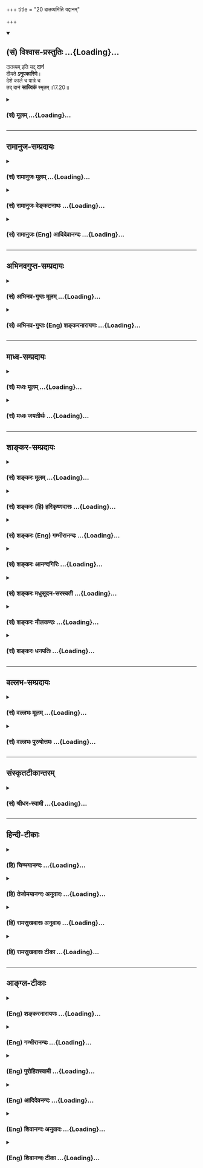 +++
title = "20 दातव्यमिति यद्दानम्"

+++
<div class="js_include" newlevelforh1="2" title="(सं) विश्वास-प्रस्तुतिः" unfilled url="/purANam_vaiShNavam/mahAbhAratam/06-bhIShma-parva/03-bhagavad-gItA-parva/saMskRtam/vishvAsa-prastutiH/17_shraddhA-traya-vibhA/20_dAtavyamiti_yaddA.md">
<details open><summary><h2>(सं) विश्वास-प्रस्तुतिः ...{Loading}...</h2></summary>

दातव्यम् इति यद् **दानं**  
दीयते **ऽनुपकारिणे**।  
देशे काले च पात्रे च  
तद् दानं **सात्त्विकं** स्मृतम्॥17.20॥
</details>
</div>
<div class="js_include collapsed" newlevelforh1="3" title="(सं) मूलम्" unfilled url="/purANam_vaiShNavam/mahAbhAratam/06-bhIShma-parva/03-bhagavad-gItA-parva/saMskRtam/mUlam/17_shraddhA-traya-vibhA/20_dAtavyamiti_yaddA.md">
<details><summary><h3>(सं) मूलम् ...{Loading}...</h3></summary>

दातव्यमिति यद्दानं दीयतेऽनुपकारिणे।  
देशे काले च पात्रे च तद्दानं सात्त्विकं स्मृतम्।।17.20।।
</details>
</div>


_________________
## रामानुज-सम्प्रदायः
<div class="js_include collapsed" newlevelforh1="3" title="(सं) रामानुजः मूलम्" unfilled url="/purANam_vaiShNavam/mahAbhAratam/06-bhIShma-parva/03-bhagavad-gItA-parva/saMskRtam/rAmAnujaH/mUlam/17_shraddhA-traya-vibhA/20_dAtavyamiti_yaddA.md">
<details><summary><h3>(सं) रामानुजः मूलम् ...{Loading}...</h3></summary>

।।17.20।। फलाभिसन्धिरहितं **दातव्यम् इति देशे काले पात्रे च अनुपकारिणे
यद् दानं दीयते तद् दानं सात्त्विकं स्मृतम्।**

</details>
</div>
<div class="js_include collapsed" newlevelforh1="3" title="(सं) रामानुजः वेङ्कटनाथः" unfilled url="/purANam_vaiShNavam/mahAbhAratam/06-bhIShma-parva/03-bhagavad-gItA-parva/saMskRtam/rAmAnujaH/venkaTanAthaH/17_shraddhA-traya-vibhA/20_dAtavyamiti_yaddA.md">
<details><summary><h3>(सं) रामानुजः वेङ्कटनाथः ...{Loading}...</h3></summary>

  
  
।।17.20।। राजसे दानेफलमुद्दिश्य इति विशेषणादत्र
स्वर्गादिफलसङ्गनिवृत्तिरुक्ता। अनुपकारिणे इत्येतत्
दृष्टफलाभिसन्धिरहिताभिप्रायम्। दातव्यम्
इत्येतत्सात्त्विकतपःप्रभृतिष्विवाभिसन्ध्यन्तरव्युदासार्थमित्याह --
फलाभिसन्धिरहितमिति। यद्यप्यत्र पात्रमेवार्थतोऽनुपकारित्वेन विशेष्यते;
तथापि सम्प्रदानत्वद्रव्यप्रतिष्ठाधिकरणत्वयोर्विवक्षया चतुर्थीसप्तम्योः
सह प्रयोगः। पात्रे सिद्धेऽनुपकारिणे तस्मा इति वाऽन्वयः। पात्रे दीयते;
तच्चानुपकारिणे दीयत इति वा वाक्यभेदो ग्राह्यः। देशकालशब्दावत्र
दानार्हतया चोदितपुण्यदेशकालविषयौ। पात्रं तुन विद्यया केवलया जन्मना
(तपसा) वापि पात्रता। यस्य वृत्तमिमे चोक्ते तद्धि पात्रं प्रचक्षते
\[या.स्मृ.1।200\] इत्यादिभिर्विवक्षितम्।  
  

</details>
</div>
<div class="js_include collapsed" newlevelforh1="3" title="(सं) रामानुजः (Eng) आदिदेवानन्दः" unfilled url="/purANam_vaiShNavam/mahAbhAratam/06-bhIShma-parva/03-bhagavad-gItA-parva/saMskRtam/rAmAnujaH/english/AdidevAnandaH/17_shraddhA-traya-vibhA/20_dAtavyamiti_yaddA.md">
<details><summary><h3>(सं) रामानुजः (Eng) आदिदेवानन्दः ...{Loading}...</h3></summary>

17.20 Gifts given without thought of return of favours and with the feelings, 'These gifts must be given,' at the proper places and time to a worthy person who makes no return - such gifts are said to be Sattvika.

</details>
</div>


_________________
## अभिनवगुप्त-सम्प्रदायः
<div class="js_include collapsed" newlevelforh1="3" title="(सं) अभिनव-गुप्तः मूलम्" unfilled url="/purANam_vaiShNavam/mahAbhAratam/06-bhIShma-parva/03-bhagavad-gItA-parva/saMskRtam/abhinava-guptaH/mUlam/17_shraddhA-traya-vibhA/20_dAtavyamiti_yaddA.md">
<details><summary><h3>(सं) अभिनव-गुप्तः मूलम् ...{Loading}...</h3></summary>

।।17.20 -- 17.22।। दातव्यमित्यादि उदाहृतमित्यन्तम्। दातव्यमिति --
दद्यादिति नियोगमात्रं पालनीयमिति दोषाभिसंधानाय +++(S येषामभिसन्धाय;
दोषासन्धाय )+++। परिक्लिष्टं मितादिदोषात्। दानस्य चासत्करणं
तत्संप्रदानाद्यसत्करणात्। एवं लौकिकानां
सात्त्विकादित्रिप्रकाराशयानुसारेण क्रिया व्याख्याता।

</details>
</div>
<div class="js_include collapsed" newlevelforh1="3" title="(सं) अभिनव-गुप्तः (Eng) शङ्करनारायणः" unfilled url="/purANam_vaiShNavam/mahAbhAratam/06-bhIShma-parva/03-bhagavad-gItA-parva/saMskRtam/abhinava-guptaH/english/shankaranArAyaNaH/17_shraddhA-traya-vibhA/20_dAtavyamiti_yaddA.md">
<details><summary><h3>(सं) अभिनव-गुप्तः (Eng) शङ्करनारायणः ...{Loading}...</h3></summary>

17.20 See Comment under 17.22

</details>
</div>


_________________
## माध्व-सम्प्रदायः
<div class="js_include collapsed" newlevelforh1="3" title="(सं) मध्वः मूलम्" unfilled url="/purANam_vaiShNavam/mahAbhAratam/06-bhIShma-parva/03-bhagavad-gItA-parva/saMskRtam/madhvaH/mUlam/17_shraddhA-traya-vibhA/20_dAtavyamiti_yaddA.md">
<details><summary><h3>(सं) मध्वः मूलम् ...{Loading}...</h3></summary>

।।17.20।। Sri Madhvacharya did not comment on this sloka.,

</details>
</div>
<div class="js_include collapsed" newlevelforh1="3" title="(सं) मध्वः जयतीर्थः" unfilled url="/purANam_vaiShNavam/mahAbhAratam/06-bhIShma-parva/03-bhagavad-gItA-parva/saMskRtam/madhvaH/jayatIrthaH/17_shraddhA-traya-vibhA/20_dAtavyamiti_yaddA.md">
<details><summary><h3>(सं) मध्वः जयतीर्थः ...{Loading}...</h3></summary>

।।17.20।। Sri Jayatirtha did not comment on this sloka.  
  

</details>
</div>


_________________
## शाङ्कर-सम्प्रदायः
<div class="js_include collapsed" newlevelforh1="3" title="(सं) शङ्करः मूलम्" unfilled url="/purANam_vaiShNavam/mahAbhAratam/06-bhIShma-parva/03-bhagavad-gItA-parva/saMskRtam/shankaraH/mUlam/17_shraddhA-traya-vibhA/20_dAtavyamiti_yaddA.md">
<details><summary><h3>(सं) शङ्करः मूलम् ...{Loading}...</h3></summary>

।।17.20।। --,**दातव्यमिति** एवं मनः कृत्वा **यत् दानं दीयते अनुपकारिणे**
प्रत्युपकारासमर्थाय; समर्थायापि निरपेक्षं दीयते; **देशे** पुण्ये
कुरुक्षेत्रादौ; **काले** संक्रान्त्यादौ; **पात्रे च** षडङ्गविद्वेदपारग
इत्यादौ; **तत् दानं सात्त्विकं स्मृतम्**।।

</details>
</div>
<div class="js_include collapsed" newlevelforh1="3" title="(सं) शङ्करः (हि) हरिकृष्णदासः" unfilled url="/purANam_vaiShNavam/mahAbhAratam/06-bhIShma-parva/03-bhagavad-gItA-parva/saMskRtam/shankaraH/hindI/harikRShNadAsaH/17_shraddhA-traya-vibhA/20_dAtavyamiti_yaddA.md">
<details><summary><h3>(सं) शङ्करः (हि) हरिकृष्णदासः ...{Loading}...</h3></summary>

।।17.20।। अब दानके भेद कहे जाते हैं --, जो दान देना ही उचित है मनमें ऐसा
विचार करके अनुपकारीको; जो कि प्रत्युपकार करनेमें समर्थ न हो; यदि समर्थ
हो तो भी जिससे प्रत्युपकार चाहा न गया हो; ऐसे अधिकारीको दिया जाता है तथा
जो कुरुक्षेत्र आदि पुण्यभूमिमें; संक्रान्ति आदि पुण्यकालमें और छहों
अङ्गोंके सहित वेदको जाननेवाले ब्राह्मण आदि श्रेष्ठ पात्रको दिया जाता है
वह दान सात्त्विक कहा गया है।

</details>
</div>
<div class="js_include collapsed" newlevelforh1="3" title="(सं) शङ्करः (Eng) गम्भीरानन्दः" unfilled url="/purANam_vaiShNavam/mahAbhAratam/06-bhIShma-parva/03-bhagavad-gItA-parva/saMskRtam/shankaraH/english/gambhIrAnandaH/17_shraddhA-traya-vibhA/20_dAtavyamiti_yaddA.md">
<details><summary><h3>(सं) शङ्करः (Eng) गम्भीरानन्दः ...{Loading}...</h3></summary>

17.20 Tat, that; danam, gift; is smrtam, referred to; as sattvikam, born
of sattva; yat, which gift; is diyate, given; with the idea in mind
datavyam iti, that it ought to be given without consideration;
anupakarine, to one who will not serve in return, and even to oen who
can; and dese, at the (proper) place-in holy places like Kuruksetra etc.
; kale, at the (proper) time-during Sankranti \[During the passage of
the sun or any planetary body from one zodiacal sign into
another.-V.S.A.\] etc.; and patre, to a (proper) person-to one who is
versed in the Vedas together with their six branches, and such others.

</details>
</div>
<div class="js_include collapsed" newlevelforh1="3" title="(सं) शङ्करः आनन्दगिरिः" unfilled url="/purANam_vaiShNavam/mahAbhAratam/06-bhIShma-parva/03-bhagavad-gItA-parva/saMskRtam/shankaraH/AnandagiriH/17_shraddhA-traya-vibhA/20_dAtavyamiti_yaddA.md">
<details><summary><h3>(सं) शङ्करः आनन्दगिरिः ...{Loading}...</h3></summary>

।।17.20।। क्रमप्राप्तं दानस्य गुणनिमित्तभेदमाह -- **इदानीमिति।**
दातव्यमित्येवं मनः कृत्वा दानमेव मया भाव्यं न फलमित्यभिसंधायेत्यर्थः।

</details>
</div>
<div class="js_include collapsed" newlevelforh1="3" title="(सं) शङ्करः मधुसूदन-सरस्वती" unfilled url="/purANam_vaiShNavam/mahAbhAratam/06-bhIShma-parva/03-bhagavad-gItA-parva/saMskRtam/shankaraH/madhusUdana-sarasvatI/17_shraddhA-traya-vibhA/20_dAtavyamiti_yaddA.md">
<details><summary><h3>(सं) शङ्करः मधुसूदन-सरस्वती ...{Loading}...</h3></summary>

।।17.20।। इदानीं क्रमप्राप्तस्य दानस्य त्रैविध्यं दर्शयति त्रिभिः --
दातव्यमित्यादिभिः। दातव्यमेव,शास्त्रचोदनावशादित्येवं निश्चयेन नतु
फलाभिसन्धिना यद्दानं तुलापुरुषादि दीयते अनुपकारिणे,प्रत्युपकाराजनकाय;
देशे पुण्ये कुरुक्षेत्रादौ; काले च पुण्ये सूर्योपरागादौ; पात्रे चेति
चतुर्थ्यर्थे सप्तमी। कीदृशायानुपकारिणे दीयते पात्राय च विद्यातपोयुक्ताय;
पात्रे रक्षकायेति वा। विद्यातपोभ्यामात्मनो दातुश्च पालनक्षम एव
प्रतिगृह्णीयादिति शास्त्रादिति। तदेवंभूतं दानं सात्त्विकं स्मृतम्।

</details>
</div>
<div class="js_include collapsed" newlevelforh1="3" title="(सं) शङ्करः नीलकण्ठः" unfilled url="/purANam_vaiShNavam/mahAbhAratam/06-bhIShma-parva/03-bhagavad-gItA-parva/saMskRtam/shankaraH/nIlakaNThaH/17_shraddhA-traya-vibhA/20_dAtavyamiti_yaddA.md">
<details><summary><h3>(सं) शङ्करः नीलकण्ठः ...{Loading}...</h3></summary>

।।17.20।। दातव्यमेवेति बुद्ध्या यद्दानं प्रदेयद्रव्यं दीयते न तु
फलमुद्दिश्य दीयते। कस्मै अनुपकारिणे प्रत्युपकारासमर्थाय। देशे
कुरुक्षेत्रादौ काले संक्रान्त्यादौ यद्दीयते तत्सात्त्विकमिति संबन्धः।
यच्च पात्रे दानं समर्पणं तदपि सात्त्विकमिति योजना। अत्र आद्यो दानशब्दः
कर्मणि व्युत्पन्नः प्रदेयद्रव्यवाची कर्मभूतः। तत्संयोगात्संप्रदाने
चतुर्थ्यपेक्षा। द्वितीयस्तु भावव्युत्पन्नस्त्यागमात्रवाची। तेन तत्र
पात्रभूते पुंसि न चतुर्थ्यपेक्षाकर्मणा यमभिप्रैति स संप्रदानम् इति हि
पारिभाषिक्याः संप्रदानसंज्ञाया अत्र कर्मविभक्त्यभावेनाप्रवृत्तेः तेन
पात्रे इति चतुर्थ्यर्थे सप्तमीति वा; पातृशब्दस्य चतुर्थीयमिति वा कल्पनं
व्यर्थमेव। दानशब्दस्यावृत्त्या च देशकालानुपकारित्वविशिष्टे दानमित्येका
कोटिः। पात्रे दानमित्यपरा। उभयसमुच्चये तु महान्गुण इति भावः।

</details>
</div>
<div class="js_include collapsed" newlevelforh1="3" title="(सं) शङ्करः धनपतिः" unfilled url="/purANam_vaiShNavam/mahAbhAratam/06-bhIShma-parva/03-bhagavad-gItA-parva/saMskRtam/shankaraH/dhanapatiH/17_shraddhA-traya-vibhA/20_dAtavyamiti_yaddA.md">
<details><summary><h3>(सं) शङ्करः धनपतिः ...{Loading}...</h3></summary>

।।17.20।। एवं तपस्त्रैविध्यं विभज्य क्रमप्राप्तं दानत्रैविध्यं विभजन्नादौ
सात्त्विकं दानमुदाहरति। दातव्यमित्येवं मनः कृत्वा यद्दानं देयवस्तु
दीयतेऽनुपकारिणे प्रत्युपकारासमर्थायापि निरपेक्षं दीयते पुण्य देशे
कुरुक्षेत्रादौ काले संक्रान्यत्यादौ पात्रे च यद्दानं समर्पणं
षडङ्गविद्वेदपारगे इत्यादौ तद्दानं सात्त्विकं स्मृतम्। तथाच प्रथमदानशब्दः
कर्मव्यत्पत्त्या देयवस्तुपरः। चकारनुकृष्टस्तु भावव्युत्पत्त्या
समर्पणपरः। तेन यो देयद्रव्यवाची द्वितीयान्तस्तत्संयोगात्संप्रदाने
चतुर्थ्यपेक्षा। द्वितीयस्तु त्यागवाची प्रथमान्तः। तेन तत्र पात्रभूते
पुंसि न चतुर्थ्यर्थे सप्तमी। कीदृशायानुपकारिणे दीयते पात्राय च
विद्यातपोयुक्ताय च पात्रे कर्मविभक्त्यभावेनाप्रवृत्तेः एतेन पात्रे चेति
चतुर्थ्यर्थे सप्तमी। कीदृशायानुपकारिणे दीयते पात्राय च विद्यातपोयुक्ताय
च पात्रे रक्षकायेति वा विद्यातपोभ्यामात्मनो दातुश्च पालनक्षमएव
प्रतिगृह्णीयादिति शास्त्रादिति कल्पनं व्यर्थमेवेति बोध्यम्।

</details>
</div>


_________________
## वल्लभ-सम्प्रदायः
<div class="js_include collapsed" newlevelforh1="3" title="(सं) वल्लभः मूलम्" unfilled url="/purANam_vaiShNavam/mahAbhAratam/06-bhIShma-parva/03-bhagavad-gItA-parva/saMskRtam/vallabhaH/mUlam/17_shraddhA-traya-vibhA/20_dAtavyamiti_yaddA.md">
<details><summary><h3>(सं) वल्लभः मूलम् ...{Loading}...</h3></summary>

।।17.20।। पूर्वप्रतिज्ञातं दानस्य त्रैविध्यमाह त्रिभिः -- दातव्यमिति।
सुबोधार्थः।

</details>
</div>
<div class="js_include collapsed" newlevelforh1="3" title="(सं) वल्लभः पुरुषोत्तमः" unfilled url="/purANam_vaiShNavam/mahAbhAratam/06-bhIShma-parva/03-bhagavad-gItA-parva/saMskRtam/vallabhaH/puruShottamaH/17_shraddhA-traya-vibhA/20_dAtavyamiti_yaddA.md">
<details><summary><h3>(सं) वल्लभः पुरुषोत्तमः ...{Loading}...</h3></summary>

  
  
।।17.20।। अथ पूर्वप्रतिज्ञातदानत्रैविध्यमाह -- दातव्यमिति। धनं
मूलमनर्थानां इत्यादिवाक्यैः
सञ्चितानर्थकारित्वज्ञानपूर्वकदत्तेष्टभक्त्यादिसाधकत्वज्ञानेन दातव्यमिति
ज्ञात्वा अनुपकारिणे प्रत्युपकारासमर्थाय दीनायसीदत्कुटुम्बेभ्यः
इत्याद्युक्तधर्मविशिष्टाय यद्दानं दीयते; देशे कुरुक्षेत्रादौ ग्रहणादौ
चकारेण अकाले विवाहाद्युपस्थितौ याचमानाय पात्रे वेदविशारदाय चकारेण
अपात्रे बुभुक्षिताय यत्तद्दानं सात्त्विकं स्मृतं प्रसिद्धमित्यर्थः।  
  

</details>
</div>


_________________
## संस्कृतटीकान्तरम्
<div class="js_include collapsed" newlevelforh1="3" title="(सं) श्रीधर-स्वामी" unfilled url="/purANam_vaiShNavam/mahAbhAratam/06-bhIShma-parva/03-bhagavad-gItA-parva/saMskRtam/shrIdhara-svAmI/17_shraddhA-traya-vibhA/20_dAtavyamiti_yaddA.md">
<details><summary><h3>(सं) श्रीधर-स्वामी ...{Loading}...</h3></summary>

।।17.20।। पूर्वं प्रतिज्ञातमेव दानस्य त्रैविध्यमाह **-- दातव्यमिति।**
दातव्यमित्येवं निश्चयेन यद्दानं दीयते; अनुपकारिणे,प्रत्युपकारासमर्थाय।
देशे कुरुक्षेत्रादौ; काले ग्रहणादौ; पात्रे चेति
देशकालादिसाहचर्यात्सप्तमी प्रयुक्ता। पात्रभूताय तपःश्रुतादिसंपन्नाय
ब्राह्मणायेत्यर्थः। यद्वा पात्र इति चतुर्थ्येवैषा। पात्रे इति तृजन्तं।
रक्षकायेत्यर्थः। स हि सर्वस्मादापद्गणाद्दातारं पातीति। यदेवंभूतं दानं
तत्सात्त्विकम्।

</details>
</div>


_________________
## हिन्दी-टीकाः
<div class="js_include collapsed" newlevelforh1="3" title="(हि) चिन्मयानन्दः" unfilled url="/purANam_vaiShNavam/mahAbhAratam/06-bhIShma-parva/03-bhagavad-gItA-parva/hindI/chinmayAnandaH/17_shraddhA-traya-vibhA/20_dAtavyamiti_yaddA.md">
<details><summary><h3>(हि) चिन्मयानन्दः ...{Loading}...</h3></summary>

।।17.20।। दान को कर्तव्य समझकर दिये जाने पर वह सात्त्विक दान कहलाता है।
दान का ग्रहणकर्ता ऐसा व्यक्ति होना चाहिए जो प्रत्युपकार करने में असमर्थ
हो। इसी प्रकार दान देते समय देश; काल और पात्र की योग्यता का भी विचार
करना चाहिए। जिस देश काल में जिस वस्तु का अभाव हो; वही देशकाल उस वस्तु के
द्वारा प्राणियों की सेवा करने के लिए योग्य समझा जाता है जैसे अकालग्रस्त
प्रान्त में अन्नदान। योग्य पात्र से तात्पर्य अनाथ; दुखी; असमर्थ तथा
श्रेष्ठ आचरणों वाले विद्वान जनों से है। कुछ विद्वानों का यह मत है कि दान
देने में देश कालादि का विचार करने की कोई आवश्यकता नहीं है। जिस प्रकार एक
वृक्ष अपने फलों को सभी वर्गों के लोगों को देता है; उसी प्रकार मनुष्य को
अपने पास उपलब्ध वस्तुओं का दान करना चाहिए। अनेक लोगों को उपर्युक्त मत में
विश्वास रखकर तदनुसार दान करने में कठिनाई अनुभव होगी। अत गीता का यह कथन
उचित ही है कि मनुष्य को इस बात का विचार करना चाहिए कि उसका दान समाज के
योग्य पुरुषों को प्राप्त हो रहा है अथवा नहीं।

</details>
</div>
<div class="js_include collapsed" newlevelforh1="3" title="(हि) तेजोमयानन्दः अनुवादः" unfilled url="/purANam_vaiShNavam/mahAbhAratam/06-bhIShma-parva/03-bhagavad-gItA-parva/hindI/tejomayAnandaH/anuvAdaH/17_shraddhA-traya-vibhA/20_dAtavyamiti_yaddA.md">
<details><summary><h3>(हि) तेजोमयानन्दः अनुवादः ...{Loading}...</h3></summary>

।।17.20।। "दान देना ही कर्तव्य है" - इस भाव से जो दान योग्य देश, काल को
देखकर ऐसे (योग्य) पात्र (व्यक्ति) को दिया जाता है, जिससे प्रत्युपकार की
अपेक्षा नहीं होती है, वह दान सात्त्विक माना गया है।।

</details>
</div>
<div class="js_include collapsed" newlevelforh1="3" title="(हि) रामसुखदासः अनुवादः" unfilled url="/purANam_vaiShNavam/mahAbhAratam/06-bhIShma-parva/03-bhagavad-gItA-parva/hindI/rAmasukhadAsaH/anuvAdaH/17_shraddhA-traya-vibhA/20_dAtavyamiti_yaddA.md">
<details><summary><h3>(हि) रामसुखदासः अनुवादः ...{Loading}...</h3></summary>

।।17.20।। दान देना कर्तव्य है -- ऐसे भावसे जो दान देश, काल और पात्रके
प्राप्त होनेपर अनुपकारीको दिया जाता है, वह दान सात्त्विक कहा गया है।

</details>
</div>
<div class="js_include collapsed" newlevelforh1="3" title="(हि) रामसुखदासः टीका" unfilled url="/purANam_vaiShNavam/mahAbhAratam/06-bhIShma-parva/03-bhagavad-gItA-parva/hindI/rAmasukhadAsaH/TIkA/17_shraddhA-traya-vibhA/20_dAtavyamiti_yaddA.md">
<details><summary><h3>(हि) रामसुखदासः टीका ...{Loading}...</h3></summary>

।।17.20।।***व्याख्या --***  इस श्लोकमें दानके दो विभाग हैं --,**(1)
दातव्यमिति यद्दानं दीयते अनुपकारिणे** और **(2) देशे काले च पात्रे
च।**दातव्यमिति ৷৷. देशे काले च पात्रे च -- **केवल देना ही मेरा कर्तव्य
है**। कारण कि मैंने वस्तुओंको स्वीकार किया है अर्थात् उन्हें अपना माना
है। जिसने वस्तुओंको स्वीकार किया है; उसीपर देनेकी जिम्मेवारी होती है।
अतः देनामात्र मेरा कर्तव्य है -- इस भावसे दान करना चाहिये। उसका यहाँ
क्या फल होगा और परलोकमें क्या फल होगा -- यह भाव बिलकुल नहीं होना चाहिये।
दातव्य का तात्पर्य ही त्यागमें है। अब किसको दिया जाय तो कहते हैं --
**दीयतेऽनुपकारिणे** अर्थात् जिसने पहले कभी हमारा उपकार किया ही नहीं; अभी
भी उपकार नहीं करता है और आगे हमारा उपकार करेगा; ऐसी सम्भावना भी नहीं है
-- ऐसे अनुपकारी को निष्कामभावसे देना चाहिये। इसका तात्पर्य यह नहीं है कि
जिसने हमारा उपकार किया है; उसको न दे; प्रत्युत जिसने हमारा उपकार किया
है; उसे देनेमें दान न माने। कारण कि केवल देनेमात्रसे सच्चे उपकारका बदला
नहीं चुकाया जा सकता। अतः उपकारीकी भी अवश्य सेवासहायता करनी चाहिये; पर
उसको दानमें भरती नहीं करना चाहिये। उपकारकी आशा रखकर देनेसे वह दान राजसी
हो जाता है।  
  
**देशे काले च पात्रे च (टिप्पणी प₀ 857)** पदोंके दो अर्थ होते हैं --,(1)
जिस देशमें जो चीज नहीं है और उस चीजकी आवश्यकता है; उस देशमें वह चीज देना
जिस समय जिस चीजकी आवश्यकता है; उस समय वह चीज देना और जिसके पास जो चीज
नहीं है और उसकी आवश्यकता है; उस अभावग्रस्तको वह चीज देना। ,(2) गङ्गा;
यमुना; गोदावरी आदि नदियाँ और कुरुक्षेत्र; प्रयागराज; काशी आदि पवित्र देश
प्राप्त होनेपर दान देना अमावस्या; पूर्णिमा; व्यतिपात; अक्षय तृतीया;
संक्रान्ति आदि पवित्र काल प्राप्त होनेपर दान देना और वेदपाठी ब्राह्मण;
सद्गुणीसदाचारी भिक्षुक आदि उत्तम पात्र प्राप्त होनेपर दान देना।**देशे
काले च पात्रे च** पदोंसे उपर्युक्त दोनों ही अर्थ लेने चाहिये।**तद्दानं
सात्त्विकं स्मृतम् --** ऐसा दिया हुआ दान सात्त्विक कहा जाता है। तात्पर्य
यह है कि सम्पूर्ण सृष्टिकी जितनी चीजें हैं; वे सबकी हैं और सबके लिये
हैं; अपनी व्यक्तिगत नहीं हैं। इसलिये अनुपकारी व्यक्तिको भी जिस चीज --
वस्तुकी आवश्यकता हो; वह चीज उसीकी समझकर उसको देनी चाहिये। जिसके पास वह
वस्तु पहुँचेगी; वह उसीका हक है क्योंकि यदि उसकी वस्तु नहीं है; तो दूसरा
व्यक्ति चाहते हुए भी उसे वह वस्तु दे सकेगा नहीं। इसलिये पहलेसे यह समझे
कि उसकी ही वस्तु उसको देनी है; अपनी वस्तु (अपनी मानकर) उसको नहीं देनी
है। तात्पर्य यह है कि जो वस्तु अपनी नहीं है और अपने पास है अर्थात् उसको
हमने अपनी मान रखी है; उस वस्तुको अपनी न माननेके लिये उसकी समझकर उसीको
देनी है। इस प्रकार जिस दानको देनेसे वस्तु; फल और क्रियाके साथ अपना
सम्बन्धविच्छेद होता है; वह दान सात्त्विक कहा जाता है।  
  

</details>
</div>


_________________
## आङ्ग्ल-टीकाः
<div class="js_include collapsed" newlevelforh1="3" title="(Eng) शङ्करनारायणः" unfilled url="/purANam_vaiShNavam/mahAbhAratam/06-bhIShma-parva/03-bhagavad-gItA-parva/english/shankaranArAyaNaH/17_shraddhA-traya-vibhA/20_dAtavyamiti_yaddA.md">
<details><summary><h3>(Eng) शङ्करनारायणः ...{Loading}...</h3></summary>

17.20. A gift which is given with the thought that 'One must give' and is given in a proper place, and at correct time to a worthy person,
incapable of obliging in return-that gift is held to be of the Sattva.

</details>
</div>
<div class="js_include collapsed" newlevelforh1="3" title="(Eng) गम्भीरानन्दः" unfilled url="/purANam_vaiShNavam/mahAbhAratam/06-bhIShma-parva/03-bhagavad-gItA-parva/english/gambhIrAnandaH/17_shraddhA-traya-vibhA/20_dAtavyamiti_yaddA.md">
<details><summary><h3>(Eng) गम्भीरानन्दः ...{Loading}...</h3></summary>

17.20 That gift is referred to as born of sattva which gift is given with the idea that it ought to be given, to one who will not serve in return, and at the (proper) place, (proper) time and to a (proper)
person.

</details>
</div>
<div class="js_include collapsed" newlevelforh1="3" title="(Eng) पुरोहितस्वामी" unfilled url="/purANam_vaiShNavam/mahAbhAratam/06-bhIShma-parva/03-bhagavad-gItA-parva/english/purohitasvAmI/17_shraddhA-traya-vibhA/20_dAtavyamiti_yaddA.md">
<details><summary><h3>(Eng) पुरोहितस्वामी ...{Loading}...</h3></summary>

17.20 The gift which is given without thought of recompense, in the belief that it ought to be made, in a fit place, at an opportune time and to a deserving person - such a gift is Pure.

</details>
</div>
<div class="js_include collapsed" newlevelforh1="3" title="(Eng) आदिदेवनन्दः" unfilled url="/purANam_vaiShNavam/mahAbhAratam/06-bhIShma-parva/03-bhagavad-gItA-parva/english/AdidevanandaH/17_shraddhA-traya-vibhA/20_dAtavyamiti_yaddA.md">
<details><summary><h3>(Eng) आदिदेवनन्दः ...{Loading}...</h3></summary>

17.20 Gifts given with the feeling, that it is one's own duty to give to one who makes no return, at the proper place and time to the deserving person - that is said to be Sattvika.

</details>
</div>
<div class="js_include collapsed" newlevelforh1="3" title="(Eng) शिवानन्दः अनुवादः" unfilled url="/purANam_vaiShNavam/mahAbhAratam/06-bhIShma-parva/03-bhagavad-gItA-parva/english/shivAnandaH/anuvAdaH/17_shraddhA-traya-vibhA/20_dAtavyamiti_yaddA.md">
<details><summary><h3>(Eng) शिवानन्दः अनुवादः ...{Loading}...</h3></summary>

17.20 That gift which is given to one who does nothing in return,
knowing it to be a duty to give in a fit place and time to a worthy person, that gift is held to be Sattvic.

</details>
</div>
<div class="js_include collapsed" newlevelforh1="3" title="(Eng) शिवानन्दः टीका" unfilled url="/purANam_vaiShNavam/mahAbhAratam/06-bhIShma-parva/03-bhagavad-gItA-parva/english/shivAnandaH/TIkA/17_shraddhA-traya-vibhA/20_dAtavyamiti_yaddA.md">
<details><summary><h3>(Eng) शिवानन्दः टीका ...{Loading}...</h3></summary>

17.20 दातव्यम् ought to be given; इति thus; यत् that; दानम् gift; दीयते
is given; अनुपकारिणे to one who does no service (in return); देशे in a fit place; काले in time; च and; पात्रे to a worthy person; च and; तत्
that; दानम् gift; सात्त्विकम् Sattvic; स्मृतम् is held to be.Commentary The gift should be given to one who cannot return the good or to one from whom no such return is expected.It is necessary to be in Kurukshetra or Varanasi or any part of the world that is eally sacred when one offes gifts. The time should be during solar or lunar eclips or an eally auspicious occasion.Worthy A pious person who is a Tapasvin;
who is well versed in the scriptures (the Vedas and the,Vedangas); who is able to protect himself and the donor; etc.At such a time and such a place there shoule be a person worthy to receive the gift; a person who is the very incarnation of purity; the very abode of good conduct. A gift may be freely given to such a highly deserving person. The donor should not boast of his charity.

</details>
</div>
